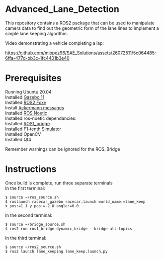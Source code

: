 # Advanced_Lane_Detection
This repository contains a ROS2 package that can be used to manipulate camera data to find out the geometric form of the lane lines to implement a simple lane keeping algorithm.  

Video demonstrating a vehicle completing a lap:


https://github.com/mlopez96/SAE_Solutions/assets/26072511/5c064485-6ffa-477d-bb3c-1fc4401b3e40



# Prerequisites
Running Ubuntu 20.04    
Installed [Gazebo 11](http://classic.gazebosim.org/tutorials?tut=ros2_installing&cat=connect_ros)  
Installed [ROS2 Foxy](https://docs.ros.org/en/foxy/Installation.html)  
Install [Ackermann messages](http://wiki.ros.org/ackermann_msgs)  
Installed [ROS Noetic](http://wiki.ros.org/noetic/Installation/Ubuntu)    
Installed ros-noetic dependancies:  
Installed [ROS1_bridge](https://github.com/ros2/ros1_bridge)  
Installed [F1-tenth Simulator](https://github.com/SAE-Robotics-Bootcamp/f110-simulator-public)  
Installed OpenCV  
Installed Qt4  

Remember warnings can be ignored for the ROS_Bridge  

# Instructions
Once build is complete, run three separate terminals  
In the first terminal:
```
$ source ~/ros_source.sh
$ roslaunch racecar_gazebo racecar.launch world_name:=lane_keep x_pos:=1.1 y_pos:=-2.8 angle:=0.0
```
In the second terminal:
```
$ source ~/bridge_source.sh
$ ros2 run ros1_bridge dynamic_bridge --bridge-all-topics
```
In the third terminal:
```
$ source ~/ros2_source.sh
$ ros2 launch lane_keeping lane_keep.launch.py
```
